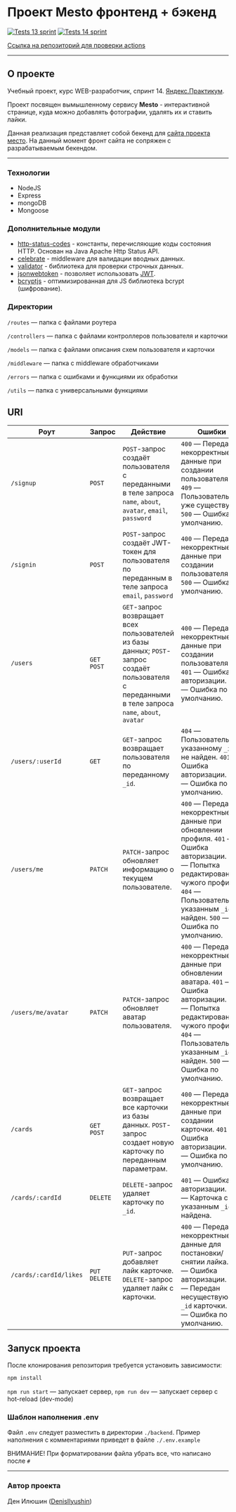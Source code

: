 # Проект Mesto фронтенд + бэкенд

[![Tests 13 sprint](https://github.com/DenisIlyushin/express-mesto-gha/actions/workflows/tests-13-sprint.yml/badge.svg?branch=main)](https://github.com/DenisIlyushin/express-mesto-gha/actions/workflows/tests-13-sprint.yml)
[![Tests 14 sprint](https://github.com/DenisIlyushin/express-mesto-gha/actions/workflows/tests-14-sprint.yml/badge.svg)](https://github.com/DenisIlyushin/express-mesto-gha/actions/workflows/tests-14-sprint.yml)

[Ссылка на репозиторий для проверки actions](https://github.com/DenisIlyushin/express-mesto-gha/actions)

---
## О проекте

Учебный проект, курс WEB-разработчик, спринт 14.
[Яндекс.Практикум](https://practicum.yandex.ru/).

Проект посвящен вымышленному сервису **Mesto** - интерактивной странице, куда
можно добавлять фотографии, удалять их и ставить лайки.

Данная реализация представляет собой бекенд для [сайта проекта
место](https://denisilyushin.github.io/react-mesto-auth/). На данный момент фронт
сайта не сопряжен с разрабатываемым бекендом.

---
### Технологии

- NodeJS
- Express
- mongoDB
- Mongoose

### Дополнительные модули

- [http-status-codes](https://www.npmjs.com/package/http-status-codes) -
  константы, перечисляющие коды состояния HTTP. Основан на Java Apache Http Status API.
- [celebrate](https://www.npmjs.com/package/celebrate) - middleware для валидации вводных данных.
- [validator](https://www.npmjs.com/package/validator) - библиотека для проверки строчных данных.
- [jsonwebtoken](https://www.npmjs.com/package/jsonwebtoken) - позволяет использовать [JWT](https://datatracker.ietf.org/doc/html/rfc7519).
- [bcryptjs](https://www.npmjs.com/package/bcryptjs) - оптимизированная для JS библиотека bcrypt (шифрование).

### Директории

`/routes` — папка с файлами роутера

`/controllers` — папка с файлами контроллеров пользователя и карточки

`/models` — папка с файлами описания схем пользователя и карточки

`/middleware` — папка c middleware обработчиками

`/errors` — папка с ошибками и функциями их обработки

`/utils` — папка с универсальными функциями

## URI
| Роут                   | Запрос    | Действие                                                                                                                                             | Ошибки                                                                                                                                                                                                                |
|------------------------| --------- |------------------------------------------------------------------------------------------------------------------------------------------------------|-----------------------------------------------------------------------------------------------------------------------------------------------------------------------------------------------------------------------|
| `/signup`              | `POST` | `POST`-запрос создаёт пользователя с переданными в теле запроса `name`, `about`, `avatar`, `email`, `password`                                       | `400` — Переданы некорректные данные при создании пользователя. `409` — Пользователь уже существует. `500` — Ошибка по умолчанию.                                                                                     |
| `/signin`              | `POST`   | `POST`-запрос создаёт JWT-токен для пользователя по переданным в теле запроса `email`, `password`                                              | `400` — Переданы некорректные данные при создании пользователя. `500` — Ошибка по умолчанию.                                                                                                                          |
| `/users`               | `GET POST` | `GET`-запрос возвращает всех пользователей из базы данных; `POST`-запрос создаёт пользователя с переданными в теле запроса `name`, `about`, `avatar` | `400` — Переданы некорректные данные при создании пользователя. `401` — Ошибка авторизации. `500` — Ошибка по умолчанию.                                                                                              |
| `/users/:userId`       | `GET`     | `GET`-запрос возвращает пользователя по переданному `_id`.                                                                                           | `404` — Пользователь по указанному `_id` не найден. `401` — Ошибка авторизации. `500` — Ошибка по умолчанию.                                                                                                          |
| `/users/me`            | `PATCH`   | `PATCH`-запрос обновляет информацию о текущем пользователе.                                                                                          | `400` — Переданы некорректные данные при обновлении профиля. `401` — Ошибка авторизации. `403` — Попытка редактирования чужого профиля. `404` — Пользователь с указанным `_id` не найден. `500` — Ошибка по умолчанию. |
| `/users/me/avatar`     | `PATCH`   | `PATCH`-запрос обновляет аватар пользователя.                                                                                                        | `400` — Переданы некорректные данные при обновлении аватара. `401` — Ошибка авторизации. `403` — Попытка редактирования чужого профиля. `404` — Пользователь с указанным `_id` не найден. `500` — Ошибка по умолчанию. |
| `/cards`               | `GET POST` | `GET`-запрос возвращает все карточки из базы данных. `POST`-запрос создает новую карточку по переданным параметрам.                                  | `400` — Переданы некорректные данные при создании карточки. `401` — Ошибка авторизации. `500` — Ошибка по умолчанию.                                                                                                  |
| `/cards/:cardId`       | `DELETE`  | `DELETE`-запрос удаляет карточку по `_id`.                                                                                                           | `401` — Ошибка авторизации. `404` — Карточка с указанным `_id` не найдена.                                                                                                                                            |
| `/cards/:cardId/likes` | `PUT DELETE` | `PUT`-запрос добавляет лайк карточке. `DELETE`-запрос удаляет лайк с карточки.                                                                       | `400` — Переданы некорректные данные для постановки/снятии лайка. `401` — Ошибка авторизации. `404` — Передан несуществующий `_id` карточки. `500` — Ошибка по умолчанию.                                             |

## Запуск проекта

После клонирования репозитория требуется установить зависимости:

```bash
npm install
```

`npm run start` — запускает сервер, 
`npm run dev` — запускает сервер с hot-reload (dev-mode)

### Шаблон наполнения .env
Файл `.env` следует разместить в директории `./backend`.
Пример наполнения с комментариями приведет в файле `./.env.example`

ВНИМАНИЕ! При форматировании файла убрать все, что написано после `#` 

---
### Автор проекта

Ден Илюшин ([DenisIlyushin](https://github.com/DenisIlyushin/))
